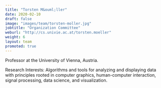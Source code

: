 ```yaml
---
title: "Torsten M&ouml;ller"
date: 2020-02-10
draft: false
image: "images/team/torsten-moller.jpg"
jobtitle: "Organization Committee"
weburl: "http://cs.univie.ac.at/torsten.moeller"
weight: 6
layout: team
promoted: true
---
```



Professor at the University of Vienna, Austria. 


Research Interests: Algorithms and tools for analyzing and displaying data with principles rooted in computer graphics, human-computer interaction, signal processing, data science, and visualization.
